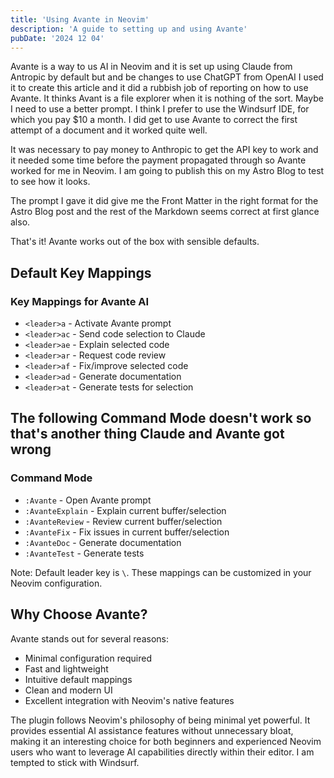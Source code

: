 ```yaml
---
title: 'Using Avante in Neovim'
description: 'A guide to setting up and using Avante'
pubDate: '2024 12 04'
---
```


Avante is a way to us AI in Neovim and it is set up using Claude from Antropic by default but and be changes to use ChatGPT from OpenAI
I used it to create this article and it did a rubbish job of reporting on how to use Avante.
It thinks Avant is a file explorer when it is nothing of the sort. Maybe I need to use a better prompt. I think I prefer to use the Windsurf IDE, for which you pay $10 a month.
I did get to use Avante to correct the first attempt of a document and it worked quite well.

It was necessary to pay money to Anthropic to get the API key to work and it needed some time before the payment propagated through so Avante worked for me in Neovim. I am going to publish this on my Astro Blog to test to see how it looks.

The prompt I gave it did give me the Front Matter in the right format for the Astro Blog post and the rest of the Markdown seems correct at first glance also.

That's it! Avante works out of the box with sensible defaults.

## Default Key Mappings

### Key Mappings for Avante AI

- `<leader>a` - Activate Avante prompt
- `<leader>ac` - Send code selection to Claude
- `<leader>ae` - Explain selected code
- `<leader>ar` - Request code review
- `<leader>af` - Fix/improve selected code
- `<leader>ad` - Generate documentation
- `<leader>at` - Generate tests for selection



## The following Command Mode doesn't work so that's another thing Claude and Avante got wrong 
### Command Mode
- `:Avante` - Open Avante prompt
- `:AvanteExplain` - Explain current buffer/selection
- `:AvanteReview` - Review current buffer/selection
- `:AvanteFix` - Fix issues in current buffer/selection
- `:AvanteDoc` - Generate documentation
- `:AvanteTest` - Generate tests

Note: Default leader key is `\`. These mappings can be customized in your Neovim configuration.
## Why Choose Avante?

Avante stands out for several reasons:
- Minimal configuration required
- Fast and lightweight
- Intuitive default mappings
- Clean and modern UI
- Excellent integration with Neovim's native features

The plugin follows Neovim's philosophy of being minimal yet powerful. It provides essential AI assistance features without unnecessary bloat, making it an interesting choice for both beginners and experienced Neovim users who want to leverage AI capabilities directly within their editor.
I am tempted to stick with Windsurf.


